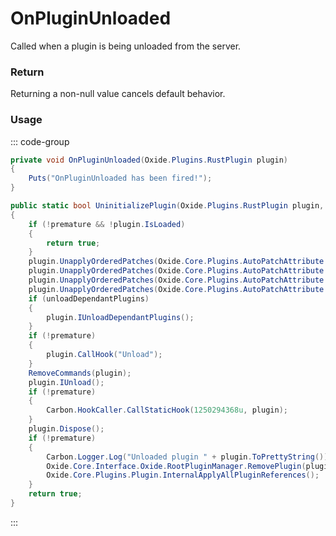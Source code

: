 # OnPluginUnloaded
<Badge type="info" text="Engine"/>[<Badge type="danger" text="Carbon Compatible"/>](https://github.com/CarbonCommunity/Carbon)[<Badge type="warning" text="Oxide Compatible"/>](https://github.com/OxideMod/Oxide.Rust)<Badge type="info" text="MetadataOnly"/>
Called when a plugin is being unloaded from the server.

### Return
Returning a non-null value cancels default behavior.

### Usage
::: code-group
```csharp [Example]
private void OnPluginUnloaded(Oxide.Plugins.RustPlugin plugin)
{
	Puts("OnPluginUnloaded has been fired!");
}
```
```csharp [Source — Carbon.Common @ Carbon.Core.ModLoader]
public static bool UninitializePlugin(Oxide.Plugins.RustPlugin plugin, bool premature = false, bool unloadDependantPlugins = true)
{
	if (!premature && !plugin.IsLoaded)
	{
		return true;
	}
	plugin.UnapplyOrderedPatches(Oxide.Core.Plugins.AutoPatchAttribute.Orders.Delayed);
	plugin.UnapplyOrderedPatches(Oxide.Core.Plugins.AutoPatchAttribute.Orders.AfterOnServerInitialized);
	plugin.UnapplyOrderedPatches(Oxide.Core.Plugins.AutoPatchAttribute.Orders.AfterPluginLoad);
	plugin.UnapplyOrderedPatches(Oxide.Core.Plugins.AutoPatchAttribute.Orders.AfterPluginInit);
	if (unloadDependantPlugins)
	{
		plugin.IUnloadDependantPlugins();
	}
	if (!premature)
	{
		plugin.CallHook("Unload");
	}
	RemoveCommands(plugin);
	plugin.IUnload();
	if (!premature)
	{
		Carbon.HookCaller.CallStaticHook(1250294368u, plugin);
	}
	plugin.Dispose();
	if (!premature)
	{
		Carbon.Logger.Log("Unloaded plugin " + plugin.ToPrettyString());
		Oxide.Core.Interface.Oxide.RootPluginManager.RemovePlugin(plugin);
		Oxide.Core.Plugins.Plugin.InternalApplyAllPluginReferences();
	}
	return true;
}

```
:::

